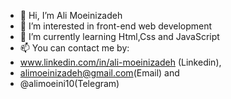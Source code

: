 - 👋 Hi, I’m Ali Moeinizadeh
- 👀 I’m interested in front-end web development
- 🌱 I’m currently learning Html,Css and JavaScript
- 📫 You can contact me by:
-   www.linkedin.com/in/ali-moeinizadeh (Linkedin),
-   alimoeinizadeh@gmail.com(Email) and
-   @alimoeini10(Telegram)

<!---
AliMo10/AliMo10 is a ✨ special ✨ repository because its `README.md` (this file) appears on your GitHub profile.
You can click the Preview link to take a look at your changes.
--->
